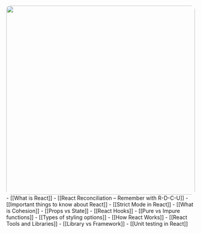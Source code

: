 <img src="react.png" width=500 style="border-radius: 10px" />
- [[What is React]]
- [[React Reconciliation – Remember with R-D-C-U]]
- [[Important things to know about React]]
- [[Strict Mode in React]]
- [[What is Cohesion]]
- [[Props vs State]]
- [[React Hooks]]
- [[Pure vs Impure functions]]
- [[Types of styling options]]
- [[How React Works]]
- [[React Tools and Libraries]]
- [[Library vs Framework]]
- [[Unit testing in React]]